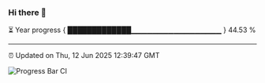 ### Hi there 👋

⏳ Year progress { █████████████▁▁▁▁▁▁▁▁▁▁▁▁▁▁▁▁▁ } 44.53 %

---

⏰ Updated on Thu, 12 Jun 2025 12:39:47 GMT

![Progress Bar CI](https://github.com/liununu/liununu/workflows/Progress%20Bar%20CI/badge.svg)
